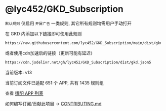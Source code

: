# @lyc452/GKD_Subscription

`默认规则` 仅启用 `开屏广告` 一类规则, 其它所有规则均需用户手动打开

在 GKD 内添加以下链接即可使用此规则

```txt
https://raw.githubusercontent.com/lyc452/GKD_Subscription/main/dist/gkd.json5
```

或者使用cdn加速后的链接（更新可能有延迟）

```txt
https://cdn.jsdelivr.net/gh/lyc452/GKD_Subscription/dist/gkd.json5
```

当前版本: v13

当前订阅文件已适配 651 个 APP, 共有 1435 规则组

查看 [适配 APP 列表](./AppList.md)

如何编写订阅/贡献此项目 -> [CONTRIBUTING.md](./CONTRIBUTING.md)
